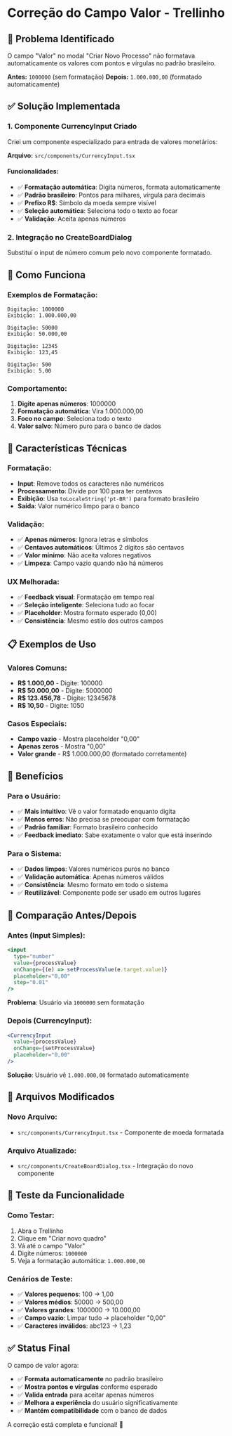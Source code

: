 # Correção do Campo Valor - Trellinho

## 🚨 Problema Identificado
O campo "Valor" no modal "Criar Novo Processo" não formatava automaticamente os valores com pontos e vírgulas no padrão brasileiro.

**Antes:** `1000000` (sem formatação)
**Depois:** `1.000.000,00` (formatado automaticamente)

## ✅ Solução Implementada

### 1. Componente CurrencyInput Criado
Criei um componente especializado para entrada de valores monetários:

**Arquivo:** `src/components/CurrencyInput.tsx`

#### Funcionalidades:
- ✅ **Formatação automática**: Digita números, formata automaticamente
- ✅ **Padrão brasileiro**: Pontos para milhares, vírgula para decimais
- ✅ **Prefixo R$**: Símbolo da moeda sempre visível
- ✅ **Seleção automática**: Seleciona todo o texto ao focar
- ✅ **Validação**: Aceita apenas números

### 2. Integração no CreateBoardDialog
Substituí o input de número comum pelo novo componente formatado.

## 🎯 Como Funciona

### Exemplos de Formatação:
```
Digitação: 1000000
Exibição: 1.000.000,00

Digitação: 50000
Exibição: 50.000,00

Digitação: 12345
Exibição: 123,45

Digitação: 500
Exibição: 5,00
```

### Comportamento:
1. **Digite apenas números**: 1000000
2. **Formatação automática**: Vira 1.000.000,00
3. **Foco no campo**: Seleciona todo o texto
4. **Valor salvo**: Número puro para o banco de dados

## 🔧 Características Técnicas

### Formatação:
- **Input**: Remove todos os caracteres não numéricos
- **Processamento**: Divide por 100 para ter centavos
- **Exibição**: Usa `toLocaleString('pt-BR')` para formato brasileiro
- **Saída**: Valor numérico limpo para o banco

### Validação:
- ✅ **Apenas números**: Ignora letras e símbolos
- ✅ **Centavos automáticos**: Últimos 2 dígitos são centavos
- ✅ **Valor mínimo**: Não aceita valores negativos
- ✅ **Limpeza**: Campo vazio quando não há números

### UX Melhorada:
- ✅ **Feedback visual**: Formatação em tempo real
- ✅ **Seleção inteligente**: Seleciona tudo ao focar
- ✅ **Placeholder**: Mostra formato esperado (0,00)
- ✅ **Consistência**: Mesmo estilo dos outros campos

## 📋 Exemplos de Uso

### Valores Comuns:
- **R$ 1.000,00** - Digite: 100000
- **R$ 50.000,00** - Digite: 5000000
- **R$ 123.456,78** - Digite: 12345678
- **R$ 10,50** - Digite: 1050

### Casos Especiais:
- **Campo vazio** - Mostra placeholder "0,00"
- **Apenas zeros** - Mostra "0,00"
- **Valor grande** - R$ 1.000.000,00 (formatado corretamente)

## 🚀 Benefícios

### Para o Usuário:
- ✅ **Mais intuitivo**: Vê o valor formatado enquanto digita
- ✅ **Menos erros**: Não precisa se preocupar com formatação
- ✅ **Padrão familiar**: Formato brasileiro conhecido
- ✅ **Feedback imediato**: Sabe exatamente o valor que está inserindo

### Para o Sistema:
- ✅ **Dados limpos**: Valores numéricos puros no banco
- ✅ **Validação automática**: Apenas números válidos
- ✅ **Consistência**: Mesmo formato em todo o sistema
- ✅ **Reutilizável**: Componente pode ser usado em outros lugares

## 🔄 Comparação Antes/Depois

### Antes (Input Simples):
```jsx
<input
  type="number"
  value={processValue}
  onChange={(e) => setProcessValue(e.target.value)}
  placeholder="0,00"
  step="0.01"
/>
```
**Problema**: Usuário via `1000000` sem formatação

### Depois (CurrencyInput):
```jsx
<CurrencyInput
  value={processValue}
  onChange={setProcessValue}
  placeholder="0,00"
/>
```
**Solução**: Usuário vê `1.000.000,00` formatado automaticamente

## 📁 Arquivos Modificados

### Novo Arquivo:
- `src/components/CurrencyInput.tsx` - Componente de moeda formatada

### Arquivo Atualizado:
- `src/components/CreateBoardDialog.tsx` - Integração do novo componente

## 🎯 Teste da Funcionalidade

### Como Testar:
1. Abra o Trellinho
2. Clique em "Criar novo quadro"
3. Vá até o campo "Valor"
4. Digite números: `1000000`
5. Veja a formatação automática: `1.000.000,00`

### Cenários de Teste:
- ✅ **Valores pequenos**: 100 → 1,00
- ✅ **Valores médios**: 50000 → 500,00
- ✅ **Valores grandes**: 1000000 → 10.000,00
- ✅ **Campo vazio**: Limpar tudo → placeholder "0,00"
- ✅ **Caracteres inválidos**: abc123 → 1,23

## ✅ Status Final

O campo de valor agora:
- ✅ **Formata automaticamente** no padrão brasileiro
- ✅ **Mostra pontos e vírgulas** conforme esperado
- ✅ **Valida entrada** para aceitar apenas números
- ✅ **Melhora a experiência** do usuário significativamente
- ✅ **Mantém compatibilidade** com o banco de dados

A correção está completa e funcional! 🎉